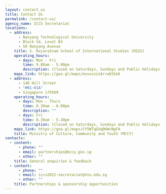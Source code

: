 ```yaml
---
layout: contact_us
title: Contact Us
permalink: /contact-us/
agency_name: ICCS Secretariat
locations:
  - address:
      - Nanyang Technological University
      - Block S4, Level B3
      - 50 Nanyang Avenue
    title: S. Rajaratnam School of International Studies (RSIS)
    operating_hours:
      - days: Mon - Fri
        time: 9.00am - 5.00pm
        description: (Closed on Saturdays, Sundays and Public Holidays)
    maps_link: https://goo.gl/maps/eovuxzziArrwb5Se6
  - address:
      - 140 Hill Street
      - "#01-01A"
      - Singapore 179369
    operating_hours:
      - days: Mon - Thurs
        time: 8.30am - 6.00pm
        description: ""
      - days: Fri
        time: 8.30am - 5.30pm
        description: (Closed on Saturdays, Sundays and Public Holidays)
    maps_link: https://goo.gl/maps/CY5WTqGXqDKWcNgFA
    title: Ministry of Culture, Community and Youth (MCCY)
contacts:
  - content:
      - phone: ""
      - email: partnerships@mccy.gov.sg
      - other: ""
    title: General enquiries & feedback
  - content:
      - phone: ""
      - email: iccs2022-secretariat@ntu.edu.sg
      - other: ""
    title: Partnerships & sponsorship opportunities
---
```

